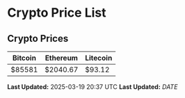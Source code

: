 # Crypto Price List

## Crypto Prices
| Bitcoin | Ethereum | Litecoin |
| ------- | -------- | -------- |
| $85581 | $2040.67 | $93.12 |
**Last Updated:** 2025-03-19 20:37 UTC
**Last Updated:** $DATE$
